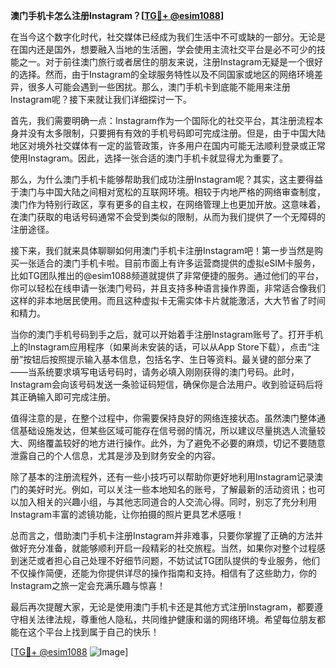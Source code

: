 **澳门手机卡怎么注册Instagram？[[TG💪+ @esim1088](https://t.me/s/esim1088)]**

在当今这个数字化时代，社交媒体已经成为我们生活中不可或缺的一部分。无论是在国内还是国外，想要融入当地的生活圈，学会使用主流社交平台是必不可少的技能之一。对于前往澳门旅行或者居住的朋友来说，注册Instagram无疑是一个很好的选择。然而，由于Instagram的全球服务特性以及不同国家或地区的网络环境差异，很多人可能会遇到一些困扰。那么，澳门手机卡到底能不能用来注册Instagram呢？接下来就让我们详细探讨一下。

首先，我们需要明确一点：Instagram作为一个国际化的社交平台，其注册流程本身并没有太多限制，只要拥有有效的手机号码即可完成注册。但是，由于中国大陆地区对境外社交媒体有一定的监管政策，许多用户在国内可能无法顺利登录或正常使用Instagram。因此，选择一张合适的澳门手机卡就显得尤为重要了。

那么，为什么澳门手机卡能够帮助我们成功注册Instagram呢？其实，这主要得益于澳门与中国大陆之间相对宽松的互联网环境。相较于内地严格的网络审查制度，澳门作为特别行政区，享有更多的自主权，在网络管理上也更加开放。这意味着，在澳门获取的电话号码通常不会受到类似的限制，从而为我们提供了一个无障碍的注册途径。

接下来，我们就来具体聊聊如何用澳门手机卡注册Instagram吧！第一步当然是购买一张适合的澳门手机卡啦。目前市面上有许多运营商提供的虚拟eSIM卡服务，比如TG团队推出的@esim1088频道就提供了非常便捷的服务。通过他们的平台，你可以轻松在线申请一张澳门号码，并且支持多种语言操作界面，非常适合像我们这样的非本地居民使用。而且这种虚拟卡无需实体卡片就能激活，大大节省了时间和精力。

当你的澳门手机号码到手之后，就可以开始着手注册Instagram账号了。打开手机上的Instagram应用程序（如果尚未安装的话，可以从App Store下载），点击“注册”按钮后按照提示输入基本信息，包括名字、生日等资料。最关键的部分来了——当系统要求填写电话号码时，请务必填入刚刚获得的澳门号码。此时，Instagram会向该号码发送一条验证码短信，确保你是合法用户。收到验证码后将其正确输入即可完成注册。

值得注意的是，在整个过程中，你需要保持良好的网络连接状态。虽然澳门整体通信基础设施发达，但某些区域可能存在信号弱的情况，所以建议尽量挑选人流量较大、网络覆盖较好的地方进行操作。此外，为了避免不必要的麻烦，切记不要随意泄露自己的个人信息，尤其是涉及到财务安全的内容。

除了基本的注册流程外，还有一些小技巧可以帮助你更好地利用Instagram记录澳门的美好时光。例如，可以关注一些本地知名的账号，了解最新的活动资讯；也可以加入相关的兴趣小组，与其他志同道合的人交流心得。同时，别忘了充分利用Instagram丰富的滤镜功能，让你拍摄的照片更具艺术感哦！

总而言之，借助澳门手机卡注册Instagram并非难事，只要你掌握了正确的方法并做好充分准备，就能够顺利开启一段精彩的社交旅程。当然，如果你对整个过程感到迷茫或者担心自己处理不好细节问题，不妨试试TG团队提供的专业服务，他们不仅操作简便，还能为你提供详尽的操作指南和支持。相信有了这些助力，你的Instagram之旅一定会充满乐趣与惊喜！

最后再次提醒大家，无论是使用澳门手机卡还是其他方式注册Instagram，都要遵守相关法律法规，尊重他人隐私，共同维护健康和谐的网络环境。希望每位朋友都能在这个平台上找到属于自己的快乐！

[[TG💪+ @esim1088](https://t.me/s/esim1088) ![Image](https://i.postimg.cc/4NQfJmqS/Snipaste-2025-05-13-00-14-12.png)]